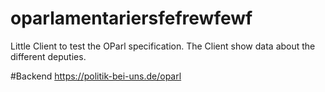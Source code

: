 # oparlamentariersfefrewfewf
Little Client to test the OParl specification. The Client show data about the different deputies. 

#Backend
https://politik-bei-uns.de/oparl
